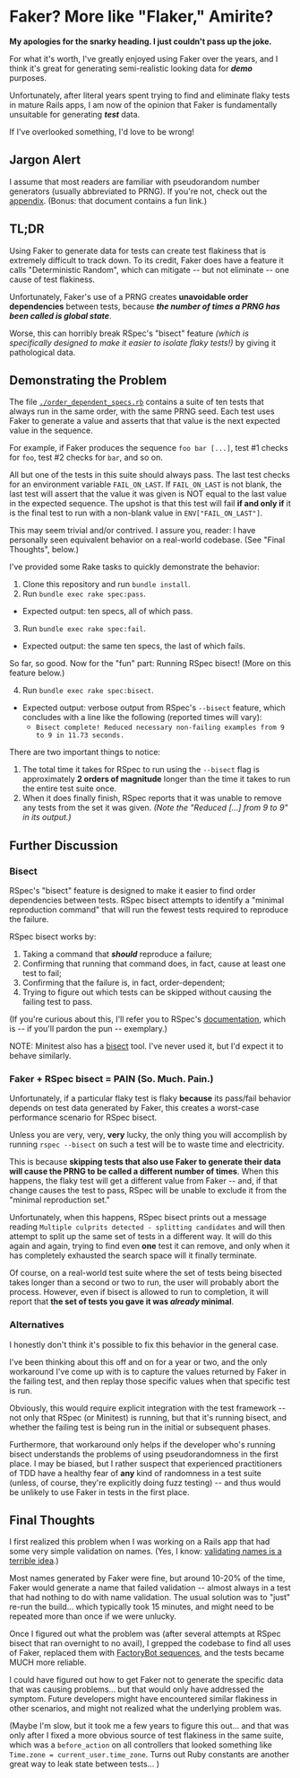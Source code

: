 # Faker? More like "Flaker," Amirite?

**My apologies for the snarky heading.  I just couldn't pass up the joke.**

For what it's worth, I've greatly enjoyed using Faker over the years, and I
think it's great for generating semi-realistic looking data for _**demo**_
purposes.

Unfortunately, after literal years spent trying to find and eliminate flaky
tests in mature Rails apps, I am now of the opinion that Faker is fundamentally
unsuitable for generating _**test**_ data.

If I've overlooked something, I'd love to be wrong!


## Jargon Alert

I assume that most readers are familiar with pseudorandom number generators
(usually abbreviated to PRNG).  If you're not, check out the
[appendix](./README-appendix.md).  (Bonus: that document contains a fun link.)


## TL;DR

Using Faker to generate data for tests can create test flakiness that is
extremely difficult to track down.  To its credit, Faker does have a feature it
calls "Deterministic Random", which can mitigate -- but not eliminate -- one
cause of test flakiness.

Unfortunately, Faker's use of a PRNG creates **unavoidable order dependencies**
between tests, because _**the number of times a PRNG has been called is global
state**_.

Worse, this can horribly break RSpec's "bisect" feature _(which is specifically
designed to make it easier to isolate flaky tests!)_ by giving it pathological
data.


## Demonstrating the Problem

The file [`./order_dependent_specs.rb`](./order_dependent_specs.rb) contains a
suite of ten tests that always run in the same order, with the same PRNG seed.
Each test uses Faker to generate a value and asserts that that value is the
next expected value in the sequence.

For example, if Faker produces the sequence `foo bar [...]`, test #1 checks
for `foo`, test #2 checks for `bar`, and so on.

All but one of the tests in this suite should always pass.  The last test
checks for an environment variable `FAIL_ON_LAST`.  If `FAIL_ON_LAST` is not
blank, the last test will assert that the value it was given is NOT equal to
the last value in the expected sequence.  The upshot is that this test will
fail **if and only if** it is the final test to run with a non-blank value in
`ENV["FAIL_ON_LAST"]`.

This may seem trivial and/or contrived.  I assure you, reader:  I have
personally seen equivalent behavior on a real-world codebase.
(See "Final Thoughts", below.)

I've provided some Rake tasks to quickly demonstrate the behavior:

1. Clone this repository and run `bundle install`.
2. Run `bundle exec rake spec:pass`.
  - Expected output: ten specs, all of which pass.
3. Run `bundle exec rake spec:fail`.
  - Expected output: the same ten specs, the last of which fails.

So far, so good.  Now for the "fun" part:  Running RSpec bisect!
(More on this feature below.)

4. Run `bundle exec rake spec:bisect`.
  - Expected output: verbose output from RSpec's `--bisect` feature, which
    concludes with a line like the following (reported times will vary):
    - `Bisect complete! Reduced necessary non-failing examples from 9 to 9 in 11.73 seconds.`

There are two important things to notice:

1. The total time it takes for RSpec to run using the `--bisect` flag is
   approximately **2 orders of magnitude** longer than the time it takes to run
   the entire test suite once.
2. When it does finally finish, RSpec reports that it was unable to remove any
   tests from the set it was given.  _(Note the "Reduced [...] from 9 to 9" in
   its output.)_


## Further Discussion

### Bisect

RSpec's "bisect" feature is designed to make it easier to find order
dependencies between tests.  RSpec bisect attempts to identify a "minimal
reproduction command" that will run the fewest tests required to reproduce the
failure.

RSpec bisect works by:
1. Taking a command that _**should**_ reproduce a failure;
2. Confirming that running that command does, in fact, cause at least one test to fail;
3. Confirming that the failure is, in fact, order-dependent;
4. Trying to figure out which tests can be skipped without causing the failing
   test to pass.

(If you're curious about this, I'll refer you to RSpec's
[documentation](https://relishapp.com/rspec/rspec-core/docs/command-line/bisect),
which is -- if you'll pardon the pun -- exemplary.)

NOTE:  Minitest also has a
[bisect](https://github.com/seattlerb/minitest-bisect) tool.  I've never used
it, but I'd expect it to behave similarly.


### Faker + RSpec bisect = PAIN (So. Much. Pain.)

Unfortunately, if a particular flaky test is flaky **because** its pass/fail
behavior depends on test data generated by Faker, this creates a worst-case
performance scenario for RSpec bisect.

Unless you are very, very, **very** lucky, the only thing you will accomplish
by running `rspec --bisect` on such a test will be to waste time and
electricity.

This is because **skipping tests that also use Faker to generate their data
will cause the PRNG to be called a different number of times**.  When this
happens, the flaky test will get a different value from Faker -- and, if that
change causes the test to pass, RSpec will be unable to exclude it from the
"minimal reproduction set."

Unfortunately, when this happens, RSpec bisect prints out a message reading
`Multiple culprits detected - splitting candidates` and will then attempt to
split up the same set of tests in a different way.  It will do this again and
again, trying to find even **one** test it can remove, and only when it has
completely exhausted the search space will it finally terminate.

Of course, on a real-world test suite where the set of tests being bisected
takes longer than a second or two to run, the user will probably abort the
process.  However, even if bisect is allowed to run to completion, it will
report that **the set of tests you gave it was _already_ minimal**.


### Alternatives

I honestly don't think it's possible to fix this behavior in the general case.

I've been thinking about this off and on for a year or two, and the only
workaround I've come up with is to capture the values returned by Faker in the
failing test, and then replay those specific values when that specific test is
run.

Obviously, this would require explicit integration with the test framework --
not only that RSpec (or Minitest) is running, but that it's running bisect, and
whether the failing test is being run in the initial or subsequent phases.

Furthermore, that workaround only helps if the developer who's running bisect
understands the problems of using pseudorandomness in the first place.  I may
be biased, but I rather suspect that experienced practitioners of TDD have a
healthy fear of **any** kind of randomness in a test suite (unless, of course,
they're explicitly doing fuzz testing) -- and thus would be unlikely to use
Faker in tests in the first place.


## Final Thoughts

I first realized this problem when I was working on a Rails app that had some
very simple validation on names.  (Yes, I know: [validating names is a terrible
idea](https://www.kalzumeus.com/2010/06/17/falsehoods-programmers-believe-about-names/).)

Most names generated by Faker were fine, but around 10-20% of the time, Faker
would generate a name that failed validation -- almost always in a test that
had nothing to do with name validation.  The usual solution was to "just"
re-run the build... which typically took 15 minutes, and might need to be
repeated more than once if we were unlucky.

Once I figured out what the problem was (after several attempts at RSpec bisect
that ran overnight to no avail), I grepped the codebase to find all uses of
Faker, replaced them with [FactoryBot
sequences](https://github.com/thoughtbot/factory_bot/blob/main/GETTING_STARTED.md#sequences),
and the tests became MUCH more reliable.

I could have figured out how to get Faker not to generate the specific data
that was causing problems...  but that would only have addressed the symptom.
Future developers might have encountered similar flakiness in other scenarios,
and might not realized what the underlying problem was.

(Maybe I'm slow, but it took me a few years to figure this out... and that was
only after I fixed a more obvious source of test flakiness in the same suite,
which was a `before_action` on all controllers that looked something like
`Time.zone = current_user.time_zone`.  Turns out Ruby constants are another
great way to leak state between tests... )

